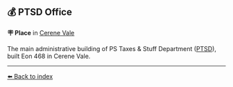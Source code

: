 ## 💰 PTSD Office

**🪧 Place** in [Cerene Vale](../refs/cerene_vale.md)

The main administrative building of PS Taxes & Stuff Department ([PTSD](../refs/ptsd.md)), built Eon 468 in Cerene Vale.


----------
[⬅️ Back to index](../#aaf0_s)